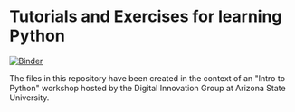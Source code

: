 # Tutorials and Exercises for learning Python

[![Binder](https://mybinder.org/badge_logo.svg)](https://mybinder.org/v2/gh/diging-training/intro-to-python/master)

The files in this repository have been created in the context of an "Intro to Python" workshop hosted by the Digital Innovation Group at Arizona State University.
